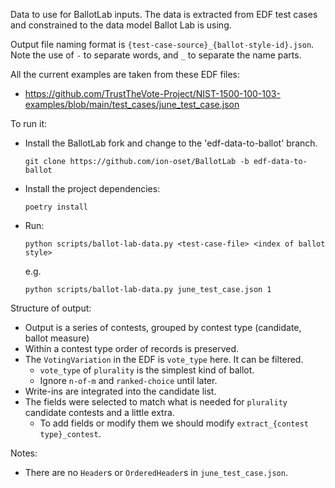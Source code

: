 Data to use for BallotLab inputs. The data is extracted from EDF test cases
and constrained to the data model Ballot Lab is using.

Output file naming format is `{test-case-source}_{ballot-style-id}.json`.
Note the use of `-` to separate words, and `_` to separate the name parts.

All the current examples are taken from these EDF files:

- https://github.com/TrustTheVote-Project/NIST-1500-100-103-examples/blob/main/test_cases/june_test_case.json

To run it:

- Install the BallotLab fork and change to the 'edf-data-to-ballot' branch.

      git clone https://github.com/ion-oset/BallotLab -b edf-data-to-ballot

- Install the project dependencies:

      poetry install

- Run:

      python scripts/ballot-lab-data.py <test-case-file> <index of ballot style>

  e.g.

      python scripts/ballot-lab-data.py june_test_case.json 1

Structure of output:

- Output is a series of contests, grouped by contest type (candidate, ballot
  measure)
- Within a contest type order of records is preserved.
- The `VotingVariation` in the EDF is `vote_type` here. It can be filtered.
  - `vote_type` of `plurality` is the simplest kind of ballot.
  - Ignore `n-of-m` and `ranked-choice` until later.
- Write-ins are integrated into the candidate list.
- The fields were selected to match what is needed for `plurality` candidate
  contests and a little extra.
  - To add fields or modify them we should modify `extract_{contest type}_contest`.

Notes:

- There are no `Header`s or `OrderedHeader`s in `june_test_case.json`.
